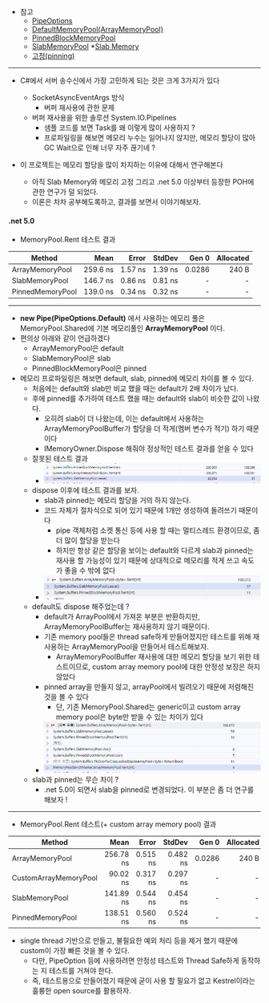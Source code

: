 
* 참고 
	* [PipeOptions](https://source.dot.net/#System.IO.Pipelines/System/IO/Pipelines/PipeOptions.cs,92bd1c42d1d37e7a)
	* [DefaultMemoryPool(ArrayMemoryPool)](https://source.dot.net/#System.Memory/System/Buffers/ArrayMemoryPool.cs,3fa031cb76db3922)
	* [PinnedBlockMemoryPool](https://github.com/dotnet/aspnetcore/blob/main/src/Shared/Buffers.MemoryPool/PinnedBlockMemoryPool.cs)
	* [SlabMemoryPool](https://github.com/dotnet/aspnetcore/blob/2e1063ea5b7270a7cc5fade9980e868abd5f8cfe/src/Shared/Buffers.MemoryPool/SlabMemoryPool.cs)
		*[Slab Memory](https://en.wikipedia.org/wiki/Slab_allocation)
	* [고정(pinning)](https://docs.microsoft.com/ko-kr/dotnet/framework/interop/copying-and-pinning)
---

* C#에서 서버 송수신에서 가장 고민하게 되는 것은 크게 3가지가 있다
	* SocketAsyncEventArgs 방식
		* 버퍼 재사용에 관한 문제
	* 버퍼 재사용을 위한 솔루션 System.IO.Pipelines
		* 샘플 코드를 보면 Task를 왜 이렇게 많이 사용하지 ?
		* 프로파일링을 해보면 메모리 누수는 일어나지 않지만, 메모리 할당이 많아 GC Wait으로 인해 너무 자주 끊기네 ?
		
* 이 프로젝트는 메모리 할당을 많이 차지하는 이유에 대해서 연구해본다
	* 아직 Slab Memory와 메모리 고정 그리고 .net 5.0 이상부터 등장한 POH에 관한 연구가 덜 되었다.
	* 이론은 차차 공부해도록하고, 결과를 보면서 이야기해보자.

#### .net 5.0

* MemoryPool.Rent 테스트 결과

|           Method |     Mean |   Error |  StdDev |  Gen 0 | Allocated |
|----------------- |---------:|--------:|--------:|-------:|----------:|
|  ArrayMemoryPool | 259.6 ns | 1.57 ns | 1.39 ns | 0.0286 |     240 B |
|   SlabMemoryPool | 146.7 ns | 0.86 ns | 0.81 ns |      - |         - |
| PinnedMemoryPool | 139.0 ns | 0.34 ns | 0.32 ns |      - |         - |

---

* **new Pipe(PipeOptions.Default)** 에서 사용하는 메모리 풀은 MemoryPool.Shared에 기본 메모리풀인 **ArrayMemoryPool** 이다.
* 편의상 아래와 같이 언급하겠다
	* ArrayMemoryPool은 default
	* SlabMemoryPool은 slab
	* PinnedBlockMemoryPool은 pinned
* 메모리 프로파일링은 해보면 default, slab, pinned에 메모리 차이를 볼 수 있다.
	* 처음에는 default와 slab만 비교 했을 때는 default가 2배 차이가 났다.
	* 후에 pinned를 추가하여 테스트 했을 때는 default와 slab이 비슷한 값이 나왔다.
		* 오히려 slab이 더 나왔는데, 이는 default에서 사용하는 ArrayMemoryPoolBuffer가 할당을 더 적게(멤버 변수가 적기) 하기 때문이다
		* IMemoryOwner.Dispose 해줘야 정상적인 테스트 결과를 얻을 수 있다
	* 잘못된 테스트 결과
		* <img src="https://github.com/junhun0106/CSharp/blob/main/MemoryPool/%EC%9E%98%EB%AA%BB%EB%90%9C_%ED%85%8C%EC%8A%A4%ED%8A%B8.PNG"> 
	* dispose 이후에 테스트 결과를 보자.
		* slab과 pinned는 메모리 할당을 거의 하지 않는다.
		* 코드 자체가 절차식으로 되어 있기 때문에 1개만 생성하여 돌려쓰기 때문이다
			* pipe 객체처럼 소켓 통신 등에 사용 할 때는 멀티스레드 환경이므로, 좀 더 많이 할당을 받는다
			* 하지만 항상 같은 할당을 보이는 default와 다르게 slab과 pinned는 재사용 할 가능성이 있기 때문에 상대적으로 메모리를 적게 쓰고 속도가 좋을 수 밖에 없다
		* <img src="https://github.com/junhun0106/CSharp/blob/main/MemoryPool/dipose_test.PNG"> 
	* default도 dispose 해주었는데 ?
		* default가 ArrayPool에서 가져온 부분은 반환하지만, ArrayMemoryPoolBuffer는 재사용하지 않기 때문이다.
		* 기존 memory pool들은 thread safe하게 만들어졌지만 테스트를 위해 재사용하는 ArrayMemoryPool을 만들어서 테스트해보자.
			* ArrayMemoryPoolBuffer 재사용에 대한 메모리 할당을 보기 위한 테스트이므로, custom array memory pool에 대한 안정성 보장은 하지 않았다
		* pinned array을 만들지 않고, arrayPool에서 빌려오기 때문에 저렴해진 것을 볼 수 있다
			* 단, 기존 MemoryPool.Shared는 generic이고 custom array memory pool은 byte만 받을 수 있는 차이가 있다
		* <img src="https://github.com/junhun0106/CSharp/blob/main/MemoryPool/custom.PNG"> 
	* slab과 pinned는 무슨 차이 ?
		* .net 5.0이 되면서 slab을 pinned로 변경되었다. 이 부분은 좀 더 연구를 해보자 !

---

* MemoryPool.Rent 테스트(+ custom array memory pool) 결과

|                Method |      Mean |    Error |   StdDev |  Gen 0 | Allocated |
|---------------------- |----------:|---------:|---------:|-------:|----------:|
|       ArrayMemoryPool | 256.78 ns | 0.515 ns | 0.482 ns | 0.0286 |     240 B |
| CustomArrayMemoryPool |  90.02 ns | 0.317 ns | 0.297 ns |      - |         - |
|        SlabMemoryPool | 141.89 ns | 0.544 ns | 0.454 ns |      - |         - |
|      PinnedMemoryPool | 138.51 ns | 0.560 ns | 0.524 ns |      - |         - |

* single thread 기반으로 만들고, 불필요한 예외 처리 등을 제거 했기 때문에 custom이 가장 빠른 것을 볼 수 있다.
	* 다만, PipeOption 등에 사용하려면 안정성 테스트와 Thread Safe하게 동작하는 지 테스트를 거쳐야 한다.
	* 즉, 테스트용으로 만들어졌기 때문에 굳이 사용 할 필요가 없고 Kestrel이라는 훌륭한 open source를 활용하자.		
